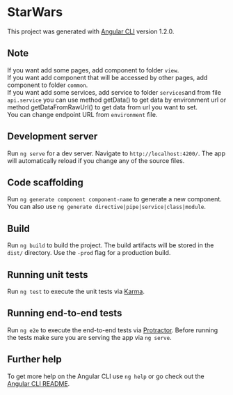 # StarWars

This project was generated with [Angular CLI](https://github.com/angular/angular-cli) version 1.2.0.

## Note
If you want add some pages, add component to folder `view`.  
If you want add component that will be accessed by other pages, add component to folder `common`.  
If you want add some services, add service to folder `services`and from file `api.service` you can use method getData() to get data by environment url or method getDataFromRawUrl() to get data from url you want to set.  
You can change endpoint URL from `environment` file.  

## Development server

Run `ng serve` for a dev server. Navigate to `http://localhost:4200/`. The app will automatically reload if you change any of the source files.

## Code scaffolding

Run `ng generate component component-name` to generate a new component. You can also use `ng generate directive|pipe|service|class|module`.

## Build

Run `ng build` to build the project. The build artifacts will be stored in the `dist/` directory. Use the `-prod` flag for a production build.

## Running unit tests

Run `ng test` to execute the unit tests via [Karma](https://karma-runner.github.io).

## Running end-to-end tests

Run `ng e2e` to execute the end-to-end tests via [Protractor](http://www.protractortest.org/).
Before running the tests make sure you are serving the app via `ng serve`.

## Further help

To get more help on the Angular CLI use `ng help` or go check out the [Angular CLI README](https://github.com/angular/angular-cli/blob/master/README.md).
